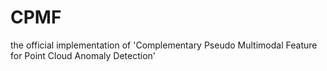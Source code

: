 # CPMF
the official implementation of 'Complementary Pseudo Multimodal Feature for Point Cloud Anomaly Detection'
